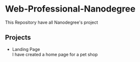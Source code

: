# Web-Professional-Nanodegree
This Repository have all Nanodegree's project 

## Projects
* Landing Page <br>
I have created a home page for a pet shop

